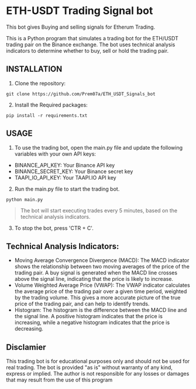 # ETH-USDT Trading Signal bot
This bot gives Buying and selling signals for Etherum Trading.<br>

This is a Python program that simulates a trading bot for the ETH/USDT trading pair on the Binance exchange. The bot uses technical analysis indicators to determine whether to buy, sell or hold the trading pair.

## INSTALLATION
1. Clone the repository:

```
git clone https://github.com/Prem07a/ETH_USDT_Signals_bot
```

2. Install the Required packages:
```
pip install -r requirements.txt
```

## USAGE
1. To use the trading bot, open the main.py file and update the following variables with your own API keys:
* BINANCE_API_KEY: Your Binance API key
* BINANCE_SECRET_KEY: Your Binance secret key
* TAAPI_IO_API_KEY: Your TAAPI.IO API key

2. Run the main.py file to start the trading bot.
```
python main.py
```
> The bot will start executing trades every 5 minutes, based on the technical analysis indicators.

3. To stop the bot, press 'CTR + C'.

## Technical Analysis Indicators:
* Moving Average Convergence Divergence (MACD): The MACD indicator shows the relationship between two moving averages of the price of the trading pair. A buy signal is generated when the MACD line crosses above the signal line, indicating that the price is likely to increase.
* Volume Weighted Average Price (VWAP): The VWAP indicator calculates the average price of the trading pair over a given time period, weighted by the trading volume. This gives a more accurate picture of the true price of the trading pair, and can help to identify trends.
* Histogram: The histogram is the difference between the MACD line and the signal line. A positive histogram indicates that the price is increasing, while a negative histogram indicates that the price is decreasing.

## Disclamier
This trading bot is for educational purposes only and should not be used for real trading. The bot is provided "as is" without warranty of any kind, express or implied. The author is not responsible for any losses or damages that may result from the use of this program
